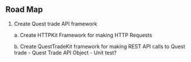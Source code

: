 ## Road Map

1. Create Quest trade API framework

    a. Create HTTPKit Framework for making HTTP Requests
        

    b. Create QuestTradeKit framework for making REST API calls to Quest trade
        - Quest Trade API Object
        - Unit test?
